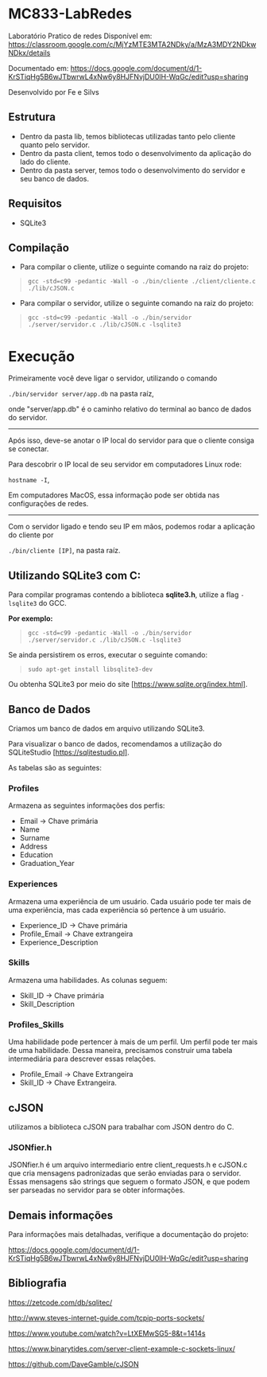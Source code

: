 # MC833-LabRedes
Laboratório Pratico de redes
Disponível em: https://classroom.google.com/c/MjYzMTE3MTA2NDky/a/MzA3MDY2NDkwNDkx/details

Documentado em: https://docs.google.com/document/d/1-KrSTiqHg5B6wJTbwrwL4xNw6y8HJFNvjDU0lH-WqGc/edit?usp=sharing

Desenvolvido por Fe e Silvs

## Estrutura
* Dentro da pasta lib, temos bibliotecas utilizadas tanto pelo cliente quanto pelo servidor.
* Dentro da pasta client, temos todo o desenvolvimento da aplicação do lado do cliente.
* Dentro da pasta server, temos todo o desenvolvimento do servidor e seu banco de dados.

## Requisitos

- SQLite3

## Compilação
* Para compilar o cliente, utilize o seguinte comando na raiz do projeto:
>```gcc -std=c99 -pedantic -Wall -o ./bin/cliente ./client/cliente.c ./lib/cJSON.c```

* Para compilar o servidor, utilize o seguinte comando na raiz do projeto:
>```gcc -std=c99 -pedantic -Wall -o ./bin/servidor ./server/servidor.c ./lib/cJSON.c -lsqlite3```

# Execução
Primeiramente você deve ligar o servidor, utilizando o comando

```./bin/servidor server/app.db``` na pasta raíz,

onde "server/app.db" é o caminho relativo do terminal ao banco de dados do servidor.

<hr>

Após isso, deve-se anotar o IP local do servidor para que o cliente consiga se conectar.

Para descobrir o IP local de seu servidor em computadores Linux rode:

```hostname -I```,

Em computadores MacOS, essa informação pode ser obtida nas configurações de redes.

<hr>

Com o servidor ligado e tendo seu IP em mãos, podemos rodar a aplicação do cliente por 

```./bin/cliente [IP]```, na pasta raíz.

## Utilizando SQLite3 com C:

Para compilar programas contendo a biblioteca __sqlite3.h__, utilize a flag ```-lsqlite3``` do GCC.

**Por exemplo:**

>```gcc -std=c99 -pedantic -Wall -o ./bin/servidor ./server/servidor.c ./lib/cJSON.c -lsqlite3```

Se ainda persistirem os erros, executar o seguinte comando:

>```sudo apt-get install libsqlite3-dev```

Ou obtenha SQLite3 por meio do site [https://www.sqlite.org/index.html].

## Banco de Dados

Criamos um banco de dados em arquivo utilizando SQLite3.

Para visualizar o banco de dados, recomendamos a utilização do SQLiteStudio [https://sqlitestudio.pl].

As tabelas são as seguintes:

### Profiles

Armazena as seguintes informações dos perfis:

- Email -> Chave primária
- Name
- Surname
- Address
- Education
- Graduation_Year

### Experiences

Armazena uma experiência de um usuário. Cada usuário pode ter mais de uma experiência, mas cada experiência só pertence à um usuário.

- Experience_ID -> Chave primária
- Profile_Email -> Chave extrangeira
- Experience_Description

### Skills

Armazena uma habilidades. As colunas seguem:

- Skill_ID -> Chave primária
- Skill_Description

### Profiles_Skills

Uma habilidade pode pertencer à mais de um perfil. Um perfil pode ter mais de uma habilidade. Dessa maneira, precisamos construir uma tabela intermediária para descrever essas relações.

- Profile_Email -> Chave Extrangeira
- Skill_ID -> Chave Extrangeira.

## cJSON

utilizamos a biblioteca cJSON para trabalhar com JSON dentro do C.

### JSONfier.h

JSONfier.h é um arquivo intermediario entre client_requests.h e cJSON.c que cria mensagens padronizadas que serão enviadas para o servidor.
Essas mensagens são strings que seguem o formato JSON, e que podem ser parseadas no servidor para se obter informações. 

## Demais informações

Para informações mais detalhadas, verifique a documentação do projeto:

https://docs.google.com/document/d/1-KrSTiqHg5B6wJTbwrwL4xNw6y8HJFNvjDU0lH-WqGc/edit?usp=sharing

## Bibliografia

https://zetcode.com/db/sqlitec/

http://www.steves-internet-guide.com/tcpip-ports-sockets/

https://www.youtube.com/watch?v=LtXEMwSG5-8&t=1414s

https://www.binarytides.com/server-client-example-c-sockets-linux/

https://github.com/DaveGamble/cJSON
